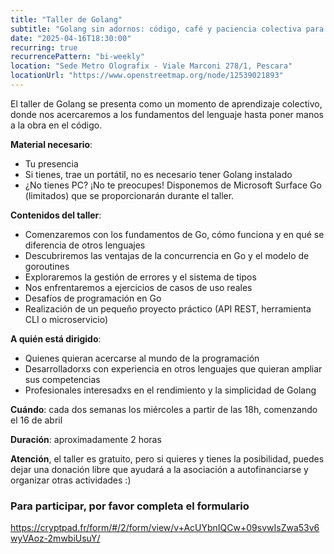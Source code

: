 ```yaml
---
title: "Taller de Golang"
subtitle: "Golang sin adornos: código, café y paciencia colectiva para entender qué son estas goroutines"
date: "2025-04-16T18:30:00"
recurring: true
recurrencePattern: "bi-weekly"
location: "Sede Metro Olografix - Viale Marconi 278/1, Pescara"
locationUrl: "https://www.openstreetmap.org/node/12539021893"
---
```


El taller de Golang se presenta como un momento de aprendizaje colectivo, donde nos acercaremos a los fundamentos del lenguaje hasta poner manos a la obra en el código.

**Material necesario**:

- Tu presencia
- Si tienes, trae un portátil, no es necesario tener Golang instalado
- ¿No tienes PC? ¡No te preocupes! Disponemos de Microsoft Surface Go (limitados) que se proporcionarán durante el taller.

**Contenidos del taller**:

- Comenzaremos con los fundamentos de Go, cómo funciona y en qué se diferencia de otros lenguajes
- Descubriremos las ventajas de la concurrencia en Go y el modelo de goroutines
- Exploraremos la gestión de errores y el sistema de tipos
- Nos enfrentaremos a ejercicios de casos de uso reales
- Desafíos de programación en Go
- Realización de un pequeño proyecto práctico (API REST, herramienta CLI o microservicio)

**A quién está dirigido**:
- Quienes quieran acercarse al mundo de la programación
- Desarrolladorxs con experiencia en otros lenguajes que quieran ampliar sus competencias
- Profesionales interesadxs en el rendimiento y la simplicidad de Golang

**Cuándo**: cada dos semanas los miércoles a partir de las 18h, comenzando el 16 de abril

**Duración**: aproximadamente 2 horas

**Atención**, el taller es gratuito, pero si quieres y tienes la posibilidad, puedes dejar una donación libre que ayudará a la asociación a autofinanciarse y organizar otras actividades :)

### Para participar, por favor completa el formulario

https://cryptpad.fr/form/#/2/form/view/v+AcUYbnIQCw+09svwIsZwa53v6wyVAoz-2mwbiUsuY/
